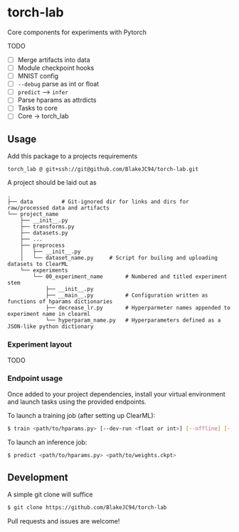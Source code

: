 # torch-lab

Core components for experiments with Pytorch

TODO
- [ ] Merge artifacts into data
- [ ] Module checkpoint hooks
- [ ] MNIST config
- [ ] `--debug` parse as int or float
- [ ] `predict` --> `infer`
- [ ] Parse hparams as attrdicts
- [ ] Tasks to core
- [ ] Core -> torch_lab

## Usage

Add this package to a projects requirements
```
torch_lab @ git+ssh://git@github.com/BlakeJC94/torch-lab.git
```

A project should be laid out as
```
.
├── data         # Git-ignored dir for links and dirs for raw/processed data and artifacts
└── project_name
    ├── __init__.py
    ├── transforms.py
    ├── datasets.py
    ├── ...
    ├── preprocess
    │   ├── __init__.py
    │   └── dataset_name.py     # Script for builing and uploading datasets to ClearML
    └── experiments
        └── 00_experiment_name       # Numbered and titled experiment stem
            ├── __init__.py
            ├── __main__.py          # Configuration written as functions of hparams dictionaries
            ├── decrease_lr.py       # Hyperparmeter names appended to experiment name in clearml
            └── hyperparam_name.py   # Hyperparameters defined as a JSON-like python dictionary
```

### Experiment layout

TODO

### Endpoint usage

Once added to your project dependencies, install your virtual environment and launch tasks using the
provided endpoints.

To launch a training job (after setting up ClearML):
```bash
$ train <path/to/hparams.py> [--dev-run <float or int>] [--offline] [--debug]
```

To launch an inference job:
```bash
$ predict <path/to/hparams.py> <path/to/weights.ckpt>
```

## Development

A simple git clone will suffice
```bash
$ git clone https://github.com/BlakeJC94/torch-lab
```

Pull requests and issues are welcome!
